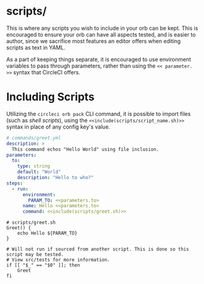 # scripts/

This is where any scripts you wish to include in your orb can be kept. This is encouraged to ensure your orb can have
all aspects tested, and is easier to author, since we sacrifice most features an editor offers when editing scripts as
text in YAML.

As a part of keeping things separate, it is encouraged to use environment variables to pass through parameters, rather
than using the `<< parameter. >>` syntax that CircleCI offers.

# Including Scripts

Utilizing the `circleci orb pack` CLI command, it is possible to import files (such as _shell scripts_), using the
`<<include(scripts/script_name.sh)>>` syntax in place of any config key's value.

```yaml
# commands/greet.yml
description: >
  This command echos "Hello World" using file inclusion.
parameters:
  to:
    type: string
    default: "World"
    description: "Hello to who?"
steps:
  - run:
      environment:
        PARAM_TO: <<parameters.to>
      name: Hello <<parameters.to>
      command: <<include(scripts/greet.sh)>>

```

```shell
# scripts/greet.sh
Greet() {
    echo Hello ${PARAM_TO}
}

# Will not run if sourced from another script. This is done so this script may be tested.
# View src/tests for more information.
if [[ "$_" == "$0" ]]; then
    Greet
fi
```